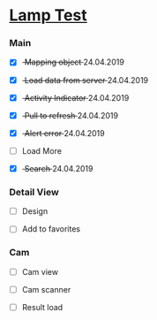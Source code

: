 # <a href="http://lamptest.ru">Lamp Test</a>

### Main 
- [x] <s> Mapping object </s> 24.04.2019
- [x] <s> Load data from server </s> 24.04.2019
- [x] <s> Activity Indicator </s> 24.04.2019
- [x] <s> Pull to refresh </s> 24.04.2019
- [x] <s> Alert error </s> 24.04.2019
- [ ] Load More
- [x] <s> Search </s> 24.04.2019


### Detail View
- [ ] Design
- [ ] Add to favorites


### Cam
- [ ] Cam view
- [ ] Cam scanner
- [ ] Result load







